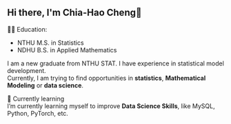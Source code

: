 ## Hi there, I'm Chia-Hao Cheng👋

👩‍🎓 Education:  
  - NTHU M.S. in Statistics
  - NDHU B.S. in Applied Mathematics

I am a new graduate from NTHU STAT. I have experience in statistical model development.  
Currently, I am trying to find opportunities in **statistics**, **Mathematical Modeling** or **data science**.

🌱 Currently learning  
  I’m currently learning myself to improve **Data Science Skills**, like MySQL, Python, PyTorch, etc.






<!--
**ChiaHaoCheng/ChiaHaoCheng** is a ✨ _special_ ✨ repository because its `README.md` (this file) appears on your GitHub profile.

Here are some ideas to get you started:

- 🔭 I’m currently working on ...
- 🌱 I’m currently learning ...
- 👯 I’m looking to collaborate on ...
- 🤔 I’m looking for help with ...
- 💬 Ask me about ...
- 📫 How to reach me: ...
- 😄 Pronouns: ...
- ⚡ Fun fact: ...
-->

